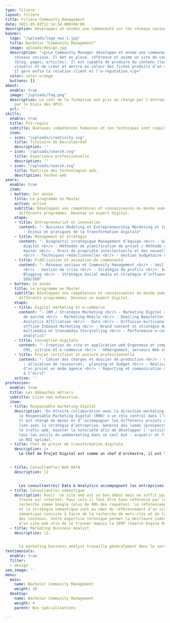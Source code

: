 ```yaml
---
type: filiere
layout: filiere
title: Filière Community Management
date: 2021-05-03T12:14:34.000+06:00
description: Développez et animez une communauté sur les réseaux sociaux
banner:
  logo: "/uploads/logo_nws-1.jpg"
  title: Bachelor "Community Management"
  image: uploads/design.jpg
  description: "<p>Le Community Manager développe et anime une communauté sur les
    réseaux sociaux. Il met en place, référence et anime un site de communication
    (blog, pages, articles). Il est capable de produire du contenu (textes, vidéos,
    visuels) et de créer et mettre en valeur des fiches produits d’un site e-commerce.
    Il gère enfin la relation client et l’e-réputation.</p>"
  color: color-orange
  buttons: []
about:
  enable: true
  image: "/uploads/faq.png"
  description: Le coût de la formation est pris en charge par l'entreprise employeur
    par le biais des OPCO.
  url: ''
skills:
  enable: true
  title: Pré-requis
  subtitle: Quelques compétences humaines et non techniques sont requises.
  item:
  - icon: "/uploads/creativity.svg"
    title: Titulaire du Baccalauréat
    description: ''
  - icon: "/uploads/search.svg"
    title: Expérience professionnelle
    description: ''
  - icon: "/uploads/search.svg"
    title: Maîtrise des technologies web.
    description: Techno web
years:
  enable: true
  item:
  - button: 1er année
    title: Le programme en Master
    active: active
    subtitle: Développez vos compétences et connaissances du monde numérique via nos
      différents programmes. Devenez un expert digital.
    etape:
    - title: Entrepreneuriat et innovation
      content: "- Business Modeling et Entrepreneurship Marketing et Innovation <br/>
        - Enjeux et pratiques de la transformation digitale"
    - title: Management et stratégie
      content: "- Diagnostic stratégique Management d’équipe <br/> - Gestion de projet
        digital <br/> - Méthodes de planification de projet / Méthode agile / Scrum
        master <br/> - Droit de propriété intellectuelle et des nouvelles technologies
        <br/> - Techniques rédactionnelles <br/> - Gestion budgétaire et trésorerie"
    - title: Fidélisation et animation de communauté
      content: "- Réseaux sociaux et Community Management <br/> - Veille et e-reputation
        <br/> - Gestion de crise <br/> - Stratégie de profils <br/>- Social media
        Blogging <br/> - Stratégie Social media et stratégie d’influence <br/>- Référencement
        SEO/SEM"
  - button: 2e année
    title: Le programme en Master
    subtitle: Développez vos compétences et connaissances du monde numérique via nos
      différents programmes. Devenez un expert digital.
    etape:
    - title: Digital marketing et e-commerce
      content: "- CRM / Stratégie Marketing <br/> - Marketing Digital <br/> - Etude
        de marché <br/> - Marketing Mobile <br/> - Emailing Newsletter <br/> - Google
        Analytics Affiliation <br/> - Data <br/> - Diffusion multicanal online et
        offline Inbound Marketing <br/> - Brand content et stratégie de marque Contenu
        multimédia et transmédia Storytelling <br/> - Performance e-commerce et web
        analytics"
    - title: Conception digitale
      content: "- Création de site et application web Ergonomie et comportements utilisateurs
        CMS, vitrine et e-commerce <br/> - Hébergement, serveurs Web et cloud Computing"
    - title: Projet certifiant et posture professionnelle
      content: "- Cahier des charges et dossier de production <br/> - Gestion de projet
        : allocation de ressources,  planning et budget <br/> - Réalisation et gestion
        d’un projet en mode agence <br/> - Reporting et communication à l’oral et
        à l’écrit"
    active: ''
profession:
  enable: true
  title: Les débouchés métiers
  subtitle: Liste non exhaustive.
  item:
  - title: Responsable marketing digital
    description: 'En étroite collaboration avec la direction marketing et communication,
      le Responsable Marketing Digital (RMD) a un rôle central dans l’entreprise.
      Il est chargé de mener et d''accompagner les différents projets numériques en
      lien avec la stratégie d’entreprise. Générez des leads (prospects), augmentez
      le trafic web, booster la notoriété afin de développer l''activité. Il exploite
      tous les outils du webmarketing dans un seul but : acquérir et fidéliser avec
      un ROI optimal.'
  - title: Chef de projet de transformation digitale
    description: |+
      Le Chef de Projet Digital est comme un chef d'orchestre, il est le coordinateur de l’ensemble des étapes relatives à la réalisation d’un projet web ou mobile : création de sites web ou d’applications mobiles etc. Il est un élément clé dans une entreprise ou une agence de communication. En effet, il s’occupe de la réalisation de tous les projets digitaux de sa société. Il doit avoir des compétences en web, en management et doit être sensible à l’innovation.


  - title: Consultant(e) Web DATA
    description: |2


      Les consultant(es) Data & Analytics accompagnent les entreprises dans leurs projets de mise sous contrôle et de valorisation de leurs données pour répondre aux enjeux multiples auxquelles elles se retrouvent confrontées (mise en conformité, compétitivité, etc.). La data est partout et il faut savoir la collecter, l’analyser et l’interpréter  afin de mieux orienter les entreprises dans leur prise de décision marketing : optimisation du parcours client, pilotage de leurs investissements média, amélioration de leurs offres de produits/services, RH,...
  - title: Consultant(e) sémantique
    description: Avoir  un site web est un bon début mais ne suffit pas pour être
      trouvé sur internet. Pour cela il faut être bien référencé par les moteurs de
      recherche comme Google (plus de 90% des requêtes). Le référencement naturel
      et la stratégie sémantique sont au cœur du référencement d’un site web.  L'audit
      sémantique consiste à faire de la recherche de mots-clés et de la catégorisation
      des contenus. Votre expertise technique permet la meilleure indexation possible
      d'un site web afin de le trouver depuis la SERP (Search Engine Results Page).
  - title: Marketing Business Analyst
    description: |2-


      Le marketing business analyst travaille généralement dans le service ou le département marketing stratégique et opérationnel d'une entreprise. Il détermine les KPI (ou Key Performance Indicator, indicateur clé de performance) indispensables pour mesurer les progrès effectués par rapport aux objectifs stratégiques. Il est chargé de définir différents outils d'analyse, de concevoir des tableaux de bord qui aident la prise de décision et au suivi de la performance commerciale, étudie les bases de données et définit le ROI.
testimonials:
  enable: true
  filter:
  - design
seo_image: ''
menu:
  main:
    name: Bachelor Community Management
    weight: 10
  desktop:
    name: Bachelor Community Management
    weight: 4
    parent: Nos spécialisations

---
```

